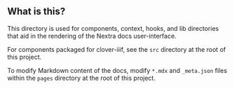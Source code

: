 ## What is this?

This directory is used for components, context, hooks, and lib directories that aid in the rendering of the Nextra docs user-interface.

For components packaged for clover-iiif, see the `src` directory at the root of this project.

To modify Markdown content of the docs, modify `*.mdx` and `_meta.json` files within the `pages` directory at the root of this project.
